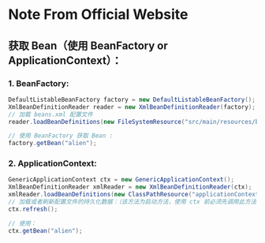 # Note From Official Website

## 获取 Bean（使用 BeanFactory or ApplicationContext）：

### 1. BeanFactory: 

```java
DefaultListableBeanFactory factory = new DefaultListableBeanFactory();
XmlBeanDefinitionReader reader = new XmlBeanDefinitionReader(factory);
// 加载 beans.xml 配置文件
reader.loadBeanDefinitions(new FileSystemResource("src/main/resources/beans.xml"));

// 使用 BeanFactory 获取 Bean : 
factory.getBean("alien");
```

### 2. ApplicationContext: 

```java
GenericApplicationContext ctx = new GenericApplicationContext();
XmlBeanDefinitionReader xmlReader = new XmlBeanDefinitionReader(ctx);
xmlReader.loadBeanDefinitions(new ClassPathResource("applicationContext.xml"));
// 加载或者刷新配置文件的持久化数据：（该方法为启动方法，使用 ctx 前必须先调用此方法。★）
ctx.refresh();

// 使用：
ctx.getBean("alien");
```

